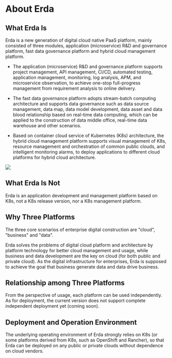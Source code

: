 
# About Erda

## What Erda Is

Erda is a new generation of digital cloud native PaaS platform, mainly consisted of three modules, application (microservice) R&D and governance platform, fast data governance platform and hybrid cloud management platform.

* The application (microservice) R&D and governance platform supports project management, API management, CI/CD, automated testing, application management, monitoring, log analysis, APM, and microservice observation, to achieve one-stop full-progress management from requirement analysis to online delivery.

* The fast data governance platform adopts stream-batch computing architecture and supports data governance such as data source management, data map, data model development, data asset and data blood relationship based on real-time data computing, which can be applied to the construction of data middle office, real-time data warehouse and other scenarios.

* Based on container cloud service of Kubernetes (K8s) architecture, the hybrid cloud management platform supports visual management of K8s, resource management and orchestration of common public clouds, and intelligent monitoring alarms, to deploy applications to different cloud platforms for hybrid cloud architecture.

![](http://terminus-paas.oss-cn-hangzhou.aliyuncs.com/paas-doc/2021/11/24/ede2eab3-bb14-4ed4-9787-5f18ce6d8c63.png)

## What Erda Is Not

Erda is an application development and management platform based on K8s, not a K8s release version, nor a K8s management platform.

## Why Three Platforms

The three core scenarios of enterprise digital construction are "cloud", "business" and "data".

Erda solves the problems of digital cloud platform and architecture by platform technology for better cloud management and usage, while business and data development are the key on cloud (for both public and private cloud). As the digital infrastructure for enterprises, Erda is supposed to achieve the goal that business generate data and data drive business.

## Relationship among Three Platforms

From the perspective of usage, each platform can be used independently. As for deployment, the current version does not support complete independent deployment yet (coming soon).

## Deployment and Operation Environment

The underlying operating environment of Erda strongly relies on K8s (or some platforms derived from K8s, such as OpenShift and Rancher), so that Erda can be deployed on any public or private clouds without dependence on cloud vendors.
